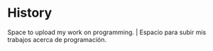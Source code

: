 # History
Space to upload my work on programming. | Espacio para subir mis trabajos acerca de programación.
